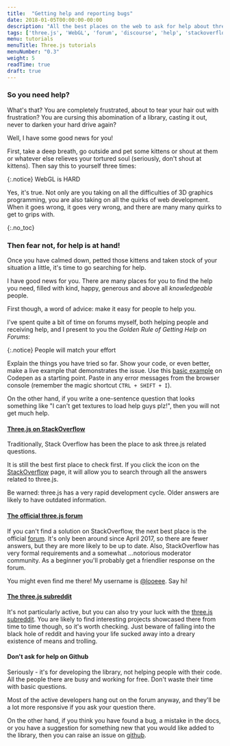 ```yaml
---
title:  "Getting help and reporting bugs"
date: 2018-01-05T00:00:00-00:00
description: "All the best places on the web to ask for help about three.js, including the official forum, reddit and StackOverflow"
tags: ['three.js', 'WebGL', 'forum', 'discourse', 'help', 'stackoverflow', 'reddit', 'subreddit', 'github' ]
menu: tutorials
menuTitle: Three.js tutorials
menuNumber: "0.3"
weight: 5
readTime: true
draft: true
---
```

### So you need help?

What's that? You are completely frustrated, about to tear your hair out with frustration? You are cursing this abomination of a library, casting it out, never to darken your hard drive again?

Well, I have some good news for you!

First, take a deep breath, go outside and pet some kittens or shout at them or whatever else relieves your tortured soul (seriously, don't shout at kittens). Then say this to yourself three times:

{:.notice}
WebGL is HARD

Yes, it's true. Not only are you taking on all the difficulties of 3D graphics programming, you are also taking on all the quirks of web development. When it goes wrong, it goes very wrong, and there are many many quirks to get to grips with.

{:.no_toc}
### Then fear not, for help is at hand!

Once you have calmed down, petted those kittens and taken stock of your situation a little, it's time to go searching for help.

I have good news for you.  There are many places for you to find the help you need, filled with kind, happy, generous and above all _knowledgeable_ people.

First though, a word of advice: make it easy for people to help you.

I've spent quite a bit of time on forums myself, both helping people and receiving help, and I present to you the _Golden Rule of Getting Help on Forums_:

{:.notice}
People will match your effort

Explain the things you have tried so far. Show your code, or even better, make a live example that demonstrates the issue. Use this [basic example](https://codepen.io/looeee/pen/aEBKYK) on Codepen as a starting point. Paste in any error messages from the browser console (remember the magic shortcut `CTRL + SHIFT + I`).

On the other hand, if you write a one-sentence question that looks something like "I can't get textures to load help guys plz!", then you will not get much help.

#### [Three.js on StackOverflow](https://stackoverflow.com/questions/tagged/three.js?sort=votes)

Traditionally, Stack Overflow has been the place to ask three.js related questions.

It is still the best first place to check first. If you click the <span class="fa fa-fw fa-search" aria-hidden="true"></span> icon on the [StackOverflow](https://stackoverflow.com/questions/tagged/three.js?sort=votes) page, it will allow you to search through all the answers related to three.js.

Be warned: three.js has a very rapid development cycle. Older answers are likely to have outdated information.

#### [The official three.js forum](https://discourse.threejs.org/)

If you can't find a solution on StackOverflow, the next best place is the official [forum](https://discourse.threejs.org/). It's only been around since April 2017, so there are fewer answers, but they are more likely to be up to date. Also, StackOverflow has very formal requirements and a somewhat ...notorious moderator community. As a beginner you'll probably get a friendlier response on the forum.

You might even find me there! My username is [@looeee](https://discourse.threejs.org/u/looeee/activity). Say hi!

#### [The three.js subreddit](https://www.reddit.com/r/threejs)

It's not particularly active, but you can also try your luck with the [three.js subreddit](https://www.reddit.com/r/threejs). You are likely to find interesting projects showcased there from time to time though, so it's worth checking. Just beware of falling into the black hole of reddit and having your life sucked away into a dreary existence of means and trolling.

#### Don't ask for help on Github

Seriously - it's for developing the library, not helping people with their code. All the people there are busy and working for free. Don't waste their time with basic questions.

Most of the active developers hang out on the forum anyway, and they'll be a lot more responsive if you ask your question there.

On the other hand, if you think you have found a bug, a mistake in the docs, or you have a suggestion for something new that you would like added to the library, then you can raise an issue on [github](https://github.com/mrdoob/three.js/issues).
